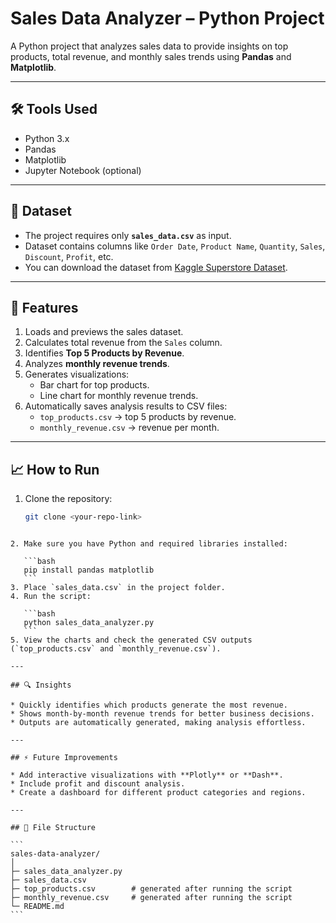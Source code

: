 

# Sales Data Analyzer – Python Project

A Python project that analyzes sales data to provide insights on top products, total revenue, and monthly sales trends using **Pandas** and **Matplotlib**.

---

## 🛠️ Tools Used
- Python 3.x
- Pandas
- Matplotlib
- Jupyter Notebook (optional)

---

## 📂 Dataset
- The project requires only **`sales_data.csv`** as input.
- Dataset contains columns like `Order Date`, `Product Name`, `Quantity`, `Sales`, `Discount`, `Profit`, etc.
- You can download the dataset from [Kaggle Superstore Dataset](https://www.kaggle.com/datasets/vivek468/superstore-dataset-final).

---

## 🚀 Features
1. Loads and previews the sales dataset.
2. Calculates total revenue from the `Sales` column.
3. Identifies **Top 5 Products by Revenue**.
4. Analyzes **monthly revenue trends**.
5. Generates visualizations:
   - Bar chart for top products.
   - Line chart for monthly revenue trends.
6. Automatically saves analysis results to CSV files:
   - `top_products.csv` → top 5 products by revenue.
   - `monthly_revenue.csv` → revenue per month.

---

## 📈 How to Run
1. Clone the repository:
   ```bash
   git clone <your-repo-link>
````

2. Make sure you have Python and required libraries installed:

   ```bash
   pip install pandas matplotlib
   ```
3. Place `sales_data.csv` in the project folder.
4. Run the script:

   ```bash
   python sales_data_analyzer.py
   ```
5. View the charts and check the generated CSV outputs (`top_products.csv` and `monthly_revenue.csv`).

---

## 🔍 Insights

* Quickly identifies which products generate the most revenue.
* Shows month-by-month revenue trends for better business decisions.
* Outputs are automatically generated, making analysis effortless.

---

## ⚡ Future Improvements

* Add interactive visualizations with **Plotly** or **Dash**.
* Include profit and discount analysis.
* Create a dashboard for different product categories and regions.

---

## 📂 File Structure

```
sales-data-analyzer/
│
├─ sales_data_analyzer.py
├─ sales_data.csv
├─ top_products.csv        # generated after running the script
├─ monthly_revenue.csv     # generated after running the script
└─ README.md
```

